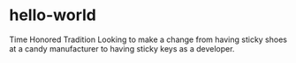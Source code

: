 # hello-world
Time Honored Tradition
Looking to make a change from having sticky shoes at a candy manufacturer to having sticky keys as a developer. 
